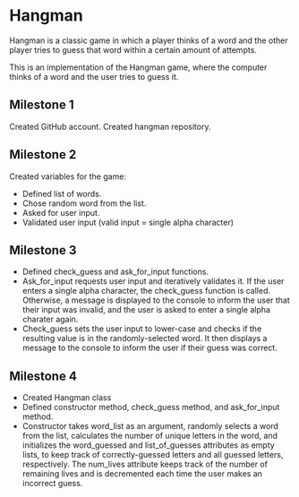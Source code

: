 # Hangman
Hangman is a classic game in which a player thinks of a word and the other player tries to guess that word within a certain amount of attempts.

This is an implementation of the Hangman game, where the computer thinks of a word and the user tries to guess it. 

## Milestone 1

Created GitHub account. Created hangman repository.

## Milestone 2

Created variables for the game:
- Defined list of words.
- Chose random word from the list. 
- Asked for user input.
- Validated user input (valid input = single alpha character)

## Milestone 3

- Defined check_guess and ask_for_input functions.
- Ask_for_input requests user input and iteratively validates it. If the user enters a single alpha character, the check_guess function is called. Otherwise, a message is displayed to the console to inform the user that their input was invalid, and the user is asked to enter a single alpha charater again.
- Check_guess sets the user input to lower-case and checks if the resulting value is in the randomly-selected word. It then displays a message to the console to inform the user if their guess was correct.

## Milestone 4

- Created Hangman class
- Defined constructor method, check_guess method, and ask_for_input method.
- Constructor takes word_list as an argument, randomly selects a word from the list, calculates the number of unique letters in the word, and initializes the word_guessed and list_of_guesses attributes as empty lists, to keep track of correctly-guessed letters and all guessed letters, respectively. The num_lives attribute keeps track of the number of remaining lives and is decremented each time the user makes an incorrect guess.